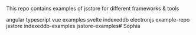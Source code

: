 This repo contains examples of jsstore for different frameworks & tools

angular
typescript
vue
examples
svelte
indexeddb
electronjs
example-repo
jsstore
indexeddb-examples
jsstore-examples# Sophia
